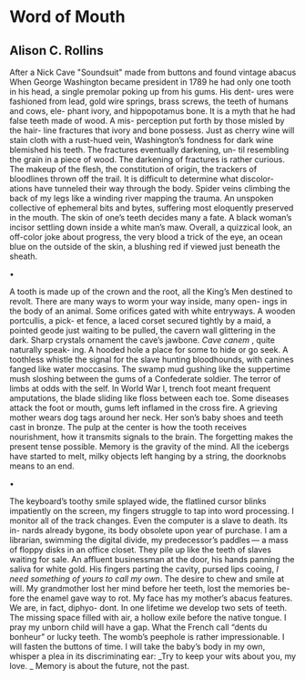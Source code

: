 # Word of Mouth
## Alison C. Rollins
After a Nick Cave "Soundsuit" made from buttons and found vintage abacus
When George Washington became president in
1789 he had only one tooth in his head, a single
premolar poking up from his gums. His dent-
ures were fashioned from lead, gold wire springs,
brass screws, the teeth of humans and cows, ele-
phant ivory, and hippopotamus bone. It is a myth
that he had false teeth made of wood. A mis-
perception put forth by those misled by the hair-
line fractures that ivory and bone possess. Just as
cherry wine will stain cloth with a rust-hued vein,
Washington’s fondness for dark wine blemished
his teeth. The fractures eventually darkening, un-
til resembling the grain in a piece of wood.
The darkening of fractures is rather curious.
The makeup of the flesh, the constitution of
origin, the trackers of bloodlines thrown off
the trail. It is difficult to determine what discolor-
ations have tunneled their way through the body.
Spider veins climbing the back of my legs like a
winding river mapping the trauma. An unspoken
collective of ephemeral bits and bytes, suffering
most eloquently preserved in the mouth. The skin
of one’s teeth decides many a fate. A black woman’s
incisor settling down inside a white man’s maw.
Overall, a quizzical look, an off-color joke about
progress, the very blood a trick of the eye, an ocean
blue on the outside of the skin, a blushing
red if viewed just beneath the sheath.

•

A tooth is made up of the crown and the root,
all the King’s Men destined to revolt. There are
many ways to worm your way inside, many open-
ings in the body of an animal. Some orifices gated
with white entryways. A wooden portcullis, a pick-
et fence, a laced corset secured tightly by a maid,
a pointed geode just waiting to be pulled, the cavern
wall glittering in the dark. Sharp crystals ornament
the cave’s jawbone. _Cave canem_ , quite naturally speak-
ing. A hooded hole a place for some to hide or go
seek. A toothless whistle the signal for the slave
hunting bloodhounds, with canines fanged like
water moccasins. The swamp mud gushing like
the suppertime mush sloshing between the gums
of a Confederate soldier. The terror of limbs at
odds with the self. In World War I, trench foot
meant frequent amputations, the blade sliding
like floss between each toe. Some diseases attack
the foot or mouth, gums left inflamed in the
cross fire. A grieving mother wears dog tags
around her neck. Her son’s baby shoes and teeth
cast in bronze. The pulp at the center is how the
tooth receives nourishment, how it transmits
signals to the brain. The forgetting makes the
present tense possible. Memory is the gravity
of the mind. All the icebergs have started to
melt, milky objects left hanging by a
string, the doorknobs means to an end.

•

The keyboard’s toothy smile splayed wide,
the flatlined cursor blinks impatiently on the
screen, my fingers struggle to tap into word
processing. I monitor all of the track changes.
Even the computer is a slave to death. Its in-
nards already bygone, its body obsolete upon
year of purchase. I am a librarian, swimming the
digital divide, my predecessor’s paddles —
a mass of floppy disks in an office closet.
They pile up like the teeth of slaves waiting
for sale. An affluent businessman at the door,
his hands panning the saliva for white gold.
His fingers parting the cavity, pursed lips cooing,
 _I need something of yours to call my own_. The desire
to chew and smile at will. My grandmother lost
her mind before her teeth, lost the memories be-
fore the enamel gave way to rot. My face has my
mother’s abacus features. We are, in fact, diphyo-
dont. In one lifetime we develop two sets of teeth.
The missing space filled with air, a hollow exile
before the native tongue. I pray my unborn child
will have a gap. What the French call “dents du
bonheur” or lucky teeth. The womb’s peephole is
rather impressionable. I will fasten the buttons of
time. I will take the baby’s body in my own,
whisper a plea in its discriminating ear:
 _Try to keep your wits about you, my love.
_
Memory is about the future, not the past.